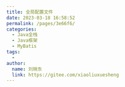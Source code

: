 ```yaml
---
title: 全局配置文件
date: 2023-03-18 16:58:52
permalink: /pages/3e66f6/
categories:
  - Java全栈
  - Java框架
  - MyBatis
tags:
  - 
author: 
  name: 刘晓东
  link: https://gitee.com/xiaoliuxuesheng
---
```

